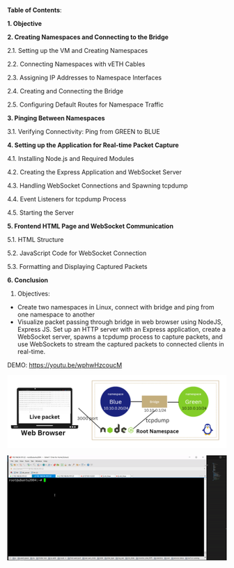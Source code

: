 **Table of Contents**:

**1. Objective**

**2. Creating Namespaces and Connecting to the Bridge**

2.1. Setting up the VM and Creating Namespaces

2.2. Connecting Namespaces with vETH Cables

2.3. Assigning IP Addresses to Namespace Interfaces

2.4. Creating and Connecting the Bridge

2.5. Configuring Default Routes for Namespace Traffic

**3. Pinging Between Namespaces**

3.1. Verifying Connectivity: Ping from GREEN to BLUE

**4. Setting up the Application for Real-time Packet Capture**

4.1. Installing Node.js and Required Modules

4.2. Creating the Express Application and WebSocket Server

4.3. Handling WebSocket Connections and Spawning tcpdump

4.4. Event Listeners for tcpdump Process

4.5. Starting the Server

**5. Frontend HTML Page and WebSocket Communication**

5.1. HTML Structure

5.2. JavaScript Code for WebSocket Connection

5.3. Formatting and Displaying Captured Packets

**6. Conclusion**

1.  Objectives:
-   Create two namespaces in Linux, connect with bridge and ping from one namespace to another
-   Visualize packet passing through bridge in web browser using NodeJS, Express JS. Set up an HTTP server with an Express application, create a WebSocket server, spawns a tcpdump process to capture packets, and use WebSockets to stream the captured packets to connected clients in real-time.

DEMO: https://youtu.be/wphwHzcoucM

![](media/3f9e346b2e042bda699ece0e7179e286.png)

![](media/demo.gif)
